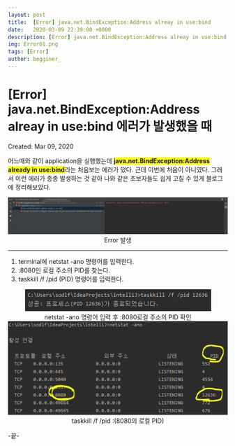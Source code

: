 ```yaml
---
layout: post
title:  [Error] java.net.BindException:Address alreay in use:bind
date:   2020-03-09 22:39:00 +0000
description: [Error] java.net.BindException:Address alreay in use:bind
img: Error01.png
tags: [Error]
author: begginer_
---
```



# [Error] java.net.BindException:Address alreay in use:bind 에러가 발생했을 때

Created: Mar 09, 2020

 어느때와 같이 application을 실행했는데 <span style="background-color:yellow; font-weight:bold;">java.net.BindException:Address already in use:bind</span>라는 처음보는 에러가 떴다. 근데 이번에 처음이 아니였다. 그래서 이런 에러가 종종 발생하는 것 같아 나와 같은 초보자들도 쉽게 고칠 수 있게 블로그에 정리해보았다.

<center><img src = "/assets/img/Error/01.png"></center>

<center>Error 발생</center>



---

1. terminal에 netstat -ano 명령어를 입력한다.
2. :8080인 로컬 주소의 PID를 찾는다.
3. taskkill /f /pid (PID) 명령어를 입력한다.


<center><img src = "/assets/img/Error/02.png"></center>


<center>netstat -ano 명령어 입력 후 :8080로컬 주소의 PID 확인</center>



<center><img src = "/assets/img/Error/03.png"></center>


<center>taskkill /f /pid :(8080의 로컬 PID)</center>



-끝-
